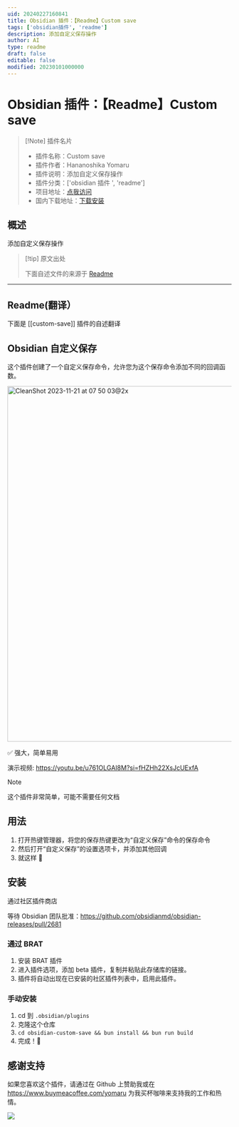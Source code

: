 ```yaml
---
uid: 20240227160841
title: Obsidian 插件：【Readme】Custom save
tags: ['obsidian插件', 'readme']
description: 添加自定义保存操作
author: AI
type: readme
draft: false
editable: false
modified: 20230101000000
---
```


# Obsidian 插件：【Readme】Custom save

> [!Note] 插件名片
> - 插件名称：Custom save
> - 插件作者：Hananoshika Yomaru
> - 插件说明：添加自定义保存操作
> - 插件分类：['obsidian 插件 ', 'readme']
> - 项目地址：[点我访问](https://github.com/HananoshikaYomaru/obsidian-custom-save)
> - 国内下载地址：[下载安装](https://pkmer.cn/products/plugin/pluginMarket/?custom-save)

## 概述

添加自定义保存操作

> [!tip] 原文出处
>
>下面自述文件的来源于 [Readme](https://ghproxy.net/https://raw.githubusercontent.com/HananoshikaYomaru/obsidian-custom-save/master/README.md)

---

## Readme(翻译）

下面是 [[custom-save]] 插件的自述翻译

## Obsidian 自定义保存

这个插件创建了一个自定义保存命令，允许您为这个保存命令添加不同的回调函数。

<img width="798" alt="CleanShot 2023-11-21 at 07 50 03@2x" src="https://github.com/HananoshikaYomaru/obsidian-custom-save/assets/43137033/9fdd0630-db8f-4052-b688-71d53004bd00">

✅ 强大，简单易用

演示视频: <https://youtu.be/u761OLGAI8M?si=fHZHh22XsJcUExfA>

> [!NOTE]
> 这个插件非常简单，可能不需要任何文档

## 用法

1. 打开热键管理器，将您的保存热键更改为“自定义保存”命令的保存命令
2. 然后打开“自定义保存”的设置选项卡，并添加其他回调
3. 就这样 🎉

## 安装

通过社区插件商店

等待 Obsidian 团队批准：<https://github.com/obsidianmd/obsidian-releases/pull/2681>

### 通过 BRAT

1. 安装 BRAT 插件
2. 进入插件选项，添加 beta 插件，复制并粘贴此存储库的链接。
3. 插件将自动出现在已安装的社区插件列表中，启用此插件。

### 手动安装

1. cd 到 `.obsidian/plugins`
2. 克隆这个仓库
3. `cd obsidian-custom-save && bun install && bun run build`
4. 完成！🎉

## 感谢支持

如果您喜欢这个插件，请通过在 Github 上赞助我或在 <https://www.buymeacoffee.com/yomaru> 为我买杯咖啡来支持我的工作和热情。

 [![](https://img.shields.io/static/v1?label=Sponsor&message=%E2%9D%A4&logo=GitHub&color=%23fe8e86)](https://github.com/sponsors/hananoshikayomaru)
